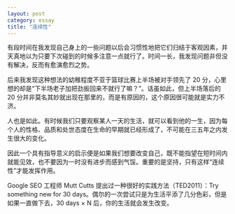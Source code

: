 ```yaml
---
layout: post
category: essay
title: "连续性"
---
```


有段时间在我发现自己身上的一些问题以后会习惯性地把它们归结于客观因素，并天真地以为只要下次碰到的时候多注意一点就行了。时间一长，我发现问题非但没有解决，反而有愈演愈烈之势。


后来我发现这种想法的幼稚程度不亚于篮球比赛上半场被对手领先了 20 分，心里想的却是“下半场老子加把劲扳回来不就行了嘛？”。话虽如此，但上半场落后的 20 分并非莫名其妙就出现在那里的，而是有原因的，这个原因很可能就是实力不济。


人也是如此。有时候我们只要观察某人一天的生活，就可以看到他的一生，因为每个人的性格、品质和处世态度在生命的早期就已经形成了，不可能在三五年之内发生很大的变化。


因此一个具有指导意义的启示便是如果我们想要改变自己，既不能指望在短时间内就能见效，也不要因为一时没有进步而感到气馁。重要的是坚持，只有这样“连续性”才能发挥作用。


Google SEO 工程师 Mutt Cutts 提出过一种很好的实践方法（TED2011）：Try something new for 30 days。偶尔的一次尝试只是为生活平添了几分色彩，但是如果一直做下去，30 days × N 后，你的生活就会发生改变。